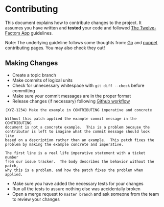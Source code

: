 # Contributing

This document explains how to contribute changes to the project. 
It assumes you have written and **tested** your code and followed [The Twelve-Factors App](http://12factor.net/) guidelines.

Note: The underlying guideline follows some thoughts from: [Go](https://golang.org/doc/contribute.html) and [puppet](https://github.com/puppetlabs/puppet/blob/master/CONTRIBUTING.md) contributing pages. You may also check they out!

## Making Changes

- Create a topic branch
- Make commits of logical units
- Check for unnecessary whitespace with ```git diff --check``` before committing
- Make sure your commit messages are in the proper format
- Release changes (if necessary) following [Github workflow](https://help.github.com/articles/creating-releases/)

```
(XYZ-1234) Make the example in CONTRIBUTING imperative and concrete

Without this patch applied the example commit message in the CONTRIBUTING
document is not a concrete example.  This is a problem because the
contributor is left to imagine what the commit message should look like
based on a description rather than an example.  This patch fixes the
problem by making the example concrete and imperative.

The first line is a real life imperative statement with a ticket number
from our issue tracker.  The body describes the behavior without the patch,
why this is a problem, and how the patch fixes the problem when applied.
```
- Make sure you have added the necessary tests for your changes
- Run all the tests to assure nothing else was accidentally broken
- Open a merge request to ```master branch``` and ask someone from the team to review your changes
